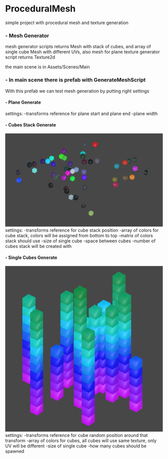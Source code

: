 # ProceduralMesh
simple project with procedural mesh and texture generation

### - Mesh Generator
mesh generator scripts returns Mesh with stack of cubes, and array of single cube Mesh with different UVs, also mesh for plane
texture generator script returns Texture2d

the main scene is in Assets/Scenes/Main
### - In main scene there is prefab with GenerateMeshScript
With this prefab we can test mesh generation by putting right settings

#### - Plane Generate
settings:
-transforms reference for plane start and plane end
-plane width

#### - Cubes Stack Generate
![alt text](https://github.com/PiotrCynowski/ProceduralMesh/blob/master/pic/cubes.png?raw=true)
settings:
-transforms reference for cube stack position
-array of colors for cube stack, colors will be assigned from bottom to top
-matrix of colors stack should use
-size of single cube
-space between cubes
-number of cubes stack will be created with

#### - Single Cubes Generate
![alt text](https://github.com/PiotrCynowski/ProceduralMesh/blob/master/pic/stackCubes.png?raw=true)
settings:
-transforms reference for cube random position around that transform
-array of colors for cubes, all cubes will use same texture, only UV will be different
-size of single cube
-how many cubes should be spawned
